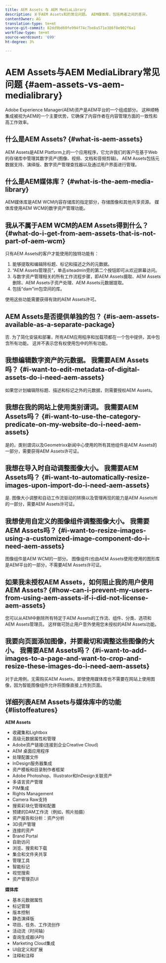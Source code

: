 ```yaml
---
title: AEM Assets 与 AEM MediaLibrary
description: 关于AEM Assets和的常见问题。 AEM媒体库，包括两者之间的差异。
contentOwner: AG
translation-type: tm+mt
source-git-commit: 82dd9bd69fe994f74c7be8a571e386f0e902f6a1
workflow-type: tm+mt
source-wordcount: '699'
ht-degree: 3%

---
```



# AEM Assets与AEM MediaLibrary常见问题 {#aem-assets-vs-aem-medialibrary}

Adobe Experience Manager(AEM)资产是AEM平台的一个组成部分。 这种顺畅集成被视为AEM的一个主要优势，它确保了内容作者在内容管理方面的一致性和高工作效率。

## 什么是AEM Assets? {#what-is-aem-assets}

AEM Assets是AEM Platform上的一个应用程序，它允许我们的客户在基于Web的存储库中管理其数字资产(图像、视频、文档和音频剪辑)。 AEM Assets包括元数据支持、演绎版、数字资产管理查找器以及通过用户界面进行管理。

## 什么是AEM媒体库？ {#what-is-the-aem-media-library}

AEM媒体库是AEM WCM内容存储库的指定部分，存储图像和其他共享资源。 媒体库使用AEM WCM的数字资产管理功能。

## 我从不属于AEM WCM的AEM Assets得到什么？ {#what-do-i-get-from-aem-assets-that-is-not-part-of-aem-wcm}

只有AEM Assets的客户才能使用的独特功能有：

1. 能够提取和编辑除标题、标记和描述之外的元数据。
1. “AEM Assets管理员”，单击siteadmin旁的第二个按钮即可从欢迎屏幕访问。
1. 与数字资产管理相关的所有工作流程步骤，即AEM Assets摄取、AEM Assets删除、AEM Assets子资产处理、AEM Assets元数据提取。
1. 包括“dam”im包空间的库。

使用这些功能需要获得有效的AEM Assets许可。

## AEM Assets是否提供单独的包？ {#is-aem-assets-available-as-a-separate-package}

否. 为了简化安装和部署，所有AEM应用程序和加载项都在一个包中提供，其中包含所有功能。 这并不表示您有权使用包中的所有功能。

## 我想编辑数字资产的元数据。 我需要AEM Assets吗？ {#i-want-to-edit-metadata-of-digital-assets-do-i-need-aem-assets}

如果您计划编辑除标题、描述和标记之外的元数据，则需要授权AEM Assets。

## 我想在我的网站上使用类别谓词。 我需要AEM Assets吗？ {#i-want-to-use-the-category-predicate-on-my-website-do-i-need-aem-assets}

是的，类别谓词以及Geometrixx新闻中心使用的所有其他组件是AEM Assets的一部分，需要获得AEM Assets许可证。

## 我想在导入时自动调整图像大小。 我需要AEM Assets吗？ {#i-want-to-automatically-resize-images-upon-import-do-i-need-aem-assets}

是. 图像大小调整和自动工作流驱动的转换以及管理再现的能力是AEM Assets州的一部分，需要AEM Assets许可证。

## 我想使用自定义的图像组件调整图像大小。 我需要AEM Assets吗？ {#i-want-to-resize-images-using-a-customized-image-component-do-i-need-aem-assets}

图像组件是AEM WCM的一部分。 图像组件(也由AEM Assets使用)使用的图形库是AEM平台的一部分，不需要AEM Assets许可证。

## 如果我未授权AEM Assets，如何阻止我的用户使用AEM Assets? {#how-can-i-prevent-my-users-from-using-aem-assets-if-i-did-not-license-aem-assets}

您可以从AEM中删除所有特定于AEM Assets的工作流、组件、分类、选项和AEM Assets管理员。 这样做可防止用户意外使用您未授权的AEM Assets功能。

## 我要向页面添加图像，并要裁切和调整这些图像的大小。 我需要AEM Assets吗？ {#i-want-to-add-images-to-a-page-and-want-to-crop-and-resize-these-images-do-i-need-aem-assets}

对于此用例，无需购买AEM Assets，即使使用媒体库也不需要在网站上使用图像，因为智能图像组件允许将图像直接上传到页面。

## 详细列表AEM Assets与媒体库中的功能 {#listoffeatures}

**AEM Assets**

* 收藏集和Lightbox
* 高级元数据属性和管理
* Adobe资产链接(连接到企业Creative Cloud)
* AEM 桌面应用程序
* 处理配置文件
* InDesign服务器集成
* 资产模板和目录制作者框架
* Adobe Photoshop、Illustrator和InDesign关联资产
* 多语言资产管理
* PIM集成
* Rights Management
* Camera Raw支持
* 搜索彩块化管理和配置
* 预建的DAM工作流（例如，照片拍摄）
* 资产报告和分析：资产分析
* 3D资产管理
* 连接的资产
* Brand Portal
* 自助访问
* 浏览、搜索和下载
* 集合和文件夹共享
* 管理工具
* 智能标记
* 视觉搜索
* 资产管理员UI

**媒体库**

* 基本元数据属性
* 标记管理
* 版本控制
* 静态演绎版
* 项目、任务、工作流创作
* 活动流（时间轴）
* 查询生成器(API)
* Marketing Cloud集成
* UI自定义和扩展
* 注释和注释